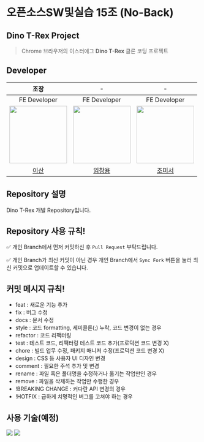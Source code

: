 # 오픈소스SW및실습 15조 (No-Back)

## Dino T-Rex Project
> Chrome 브라우저의 이스터에그 **Dino T-Rex** 클론 코딩 프로젝트

## Developer
|조장|-|-|
|:---:|:---:|:---:|
|FE Developer|FE Developer|FE Developer|
|<img src="https://github.com/Lee-s-an.png" width="150" height="150"/>|<img src="https://github.com/dlacked.png" width="150" height="150"/>|<img src="https://github.com/choms218.png" width="150" height="150"/>|
|[이산](https://github.com/lee-s-an)|[임창용](https://github.com/dlacked)|[조미서](https://github.com/choms218)|

## Repository 설명
Dino T-Rex 개발 Repository입니다.

## Repository 사용 규칙!
✅ 개인 Branch에서 먼저 커밋하신 후 `Pull Request` 부탁드립니다.

✅ 개인 Branch가 최신 커밋이 아닌 경우 개인 Branch에서 `Sync Fork` 버튼을 눌러 최신 커밋으로 업데이트할 수 있습니다.

## 커밋 메시지 규칙!
* feat : 새로운 기능 추가
* fix : 버그 수정
* docs : 문서 수정
* style : 코드 formatting, 세미콜론(;) 누락, 코드 변경이 없는 경우
* refactor : 코드 리팩터링
* test : 테스트 코드, 리팩터링 테스트 코드 추가(프로덕션 코드 변경 X)
* chore : 빌드 업무 수정, 패키지 매니저 수정(프로덕션 코드 변경 X)
* design : CSS 등 사용자 UI 디자인 변경
* comment : 필요한 주석 추가 및 변경
* rename : 파일 혹은 폴더명을 수정하거나 옮기는 작업만인 경우
* remove : 파일을 삭제하는 작업만 수행한 경우
* !BREAKING CHANGE : 커다란 API 변경의 경우
* !HOTFIX : 급하게 치명적인 버그를 고쳐야 하는 경우

## 사용 기술(예정)
<img src="https://img.shields.io/badge/React.js-61DAFB?style=for-the-badge&logo=React&logoColor=white"></a>
<img src="https://img.shields.io/badge/JavaScript-F7DF1E?style=for-the-badge&logo=JavaScript&logoColor=black">
